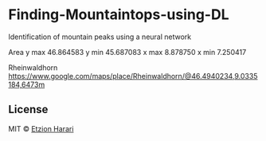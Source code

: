 # Finding-Mountaintops-using-DL
Identification of mountain peaks using a neural network

Area
y max 46.864583 
y min 45.687083 
x max 8.878750 
x min 7.250417 

Rheinwaldhorn
https://www.google.com/maps/place/Rheinwaldhorn/@46.4940234,9.0335184,6473m



## License
MIT © [Etzion Harari](https://github.com/EtzionData)
